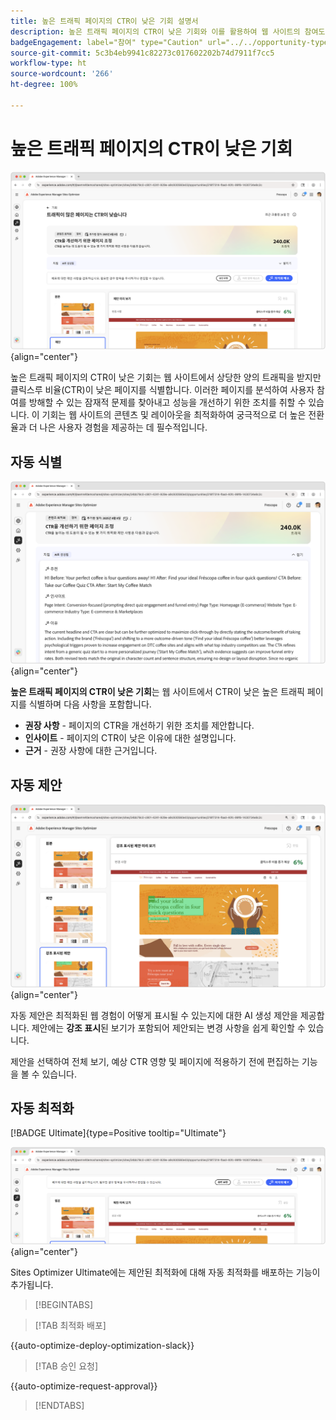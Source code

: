 ```yaml
---
title: 높은 트래픽 페이지의 CTR이 낮은 기회 설명서
description: 높은 트래픽 페이지의 CTR이 낮은 기회와 이를 활용하여 웹 사이트의 참여도를 높이는 방법에 대해 알아봅니다.
badgeEngagement: label="참여" type="Caution" url="../../opportunity-types/engagement.md" tooltip="참여"
source-git-commit: 5c3b4eb9941c82273c017602202b74d7911f7cc5
workflow-type: ht
source-wordcount: '266'
ht-degree: 100%

---
```



# 높은 트래픽 페이지의 CTR이 낮은 기회

![높은 트래픽 페이지의 CTR이 낮은 기회](./assets/high-traffic-page-has-low-ctr/hero.png){align="center"}

높은 트래픽 페이지의 CTR이 낮은 기회는 웹 사이트에서 상당한 양의 트래픽을 받지만 클릭스루 비율(CTR)이 낮은 페이지를 식별합니다. 이러한 페이지를 분석하여 사용자 참여를 방해할 수 있는 잠재적 문제를 찾아내고 성능을 개선하기 위한 조치를 취할 수 있습니다. 이 기회는 웹 사이트의 콘텐츠 및 레이아웃을 최적화하여 궁극적으로 더 높은 전환율과 더 나은 사용자 경험을 제공하는 데 필수적입니다.

## 자동 식별

![자동 식별 높은 트래픽 페이지의 CTR이 낮은 문제](./assets/high-traffic-page-has-low-ctr/auto-identify.png){align="center"}

**높은 트래픽 페이지의 CTR이 낮은 기회**&#x200B;는 웹 사이트에서 CTR이 낮은 높은 트래픽 페이지를 식별하며 다음 사항을 포함합니다.

* **권장 사항** - 페이지의 CTR을 개선하기 위한 조치를 제안합니다.
* **인사이트** - 페이지의 CTR이 낮은 이유에 대한 설명입니다.
* **근거** - 권장 사항에 대한 근거입니다.

## 자동 제안

![자동 제안 높은 트래픽 페이지의 CTR이 낮은 문제](./assets/high-traffic-page-has-low-ctr/auto-suggest.png){align="center"}

자동 제안은 최적화된 웹 경험이 어떻게 표시될 수 있는지에 대한 AI 생성 제안을 제공합니다. 제안에는 **강조 표시**&#x200B;된 보기가 포함되어 제안되는 변경 사항을 쉽게 확인할 수 있습니다.

제안을 선택하여 전체 보기, 예상 CTR 영향 및 페이지에 적용하기 전에 편집하는 기능을 볼 수 있습니다.

## 자동 최적화

[!BADGE Ultimate]{type=Positive tooltip="Ultimate"}

![자동 제안 높은 트래픽 페이지의 CTR이 낮은 문제](./assets/high-traffic-page-has-low-ctr/auto-optimize.png){align="center"}

Sites Optimizer Ultimate에는 제안된 최적화에 대해 자동 최적화를 배포하는 기능이 추가됩니다.

>[!BEGINTABS]

>[!TAB 최적화 배포]

{{auto-optimize-deploy-optimization-slack}}

>[!TAB 승인 요청]

{{auto-optimize-request-approval}}

>[!ENDTABS]
